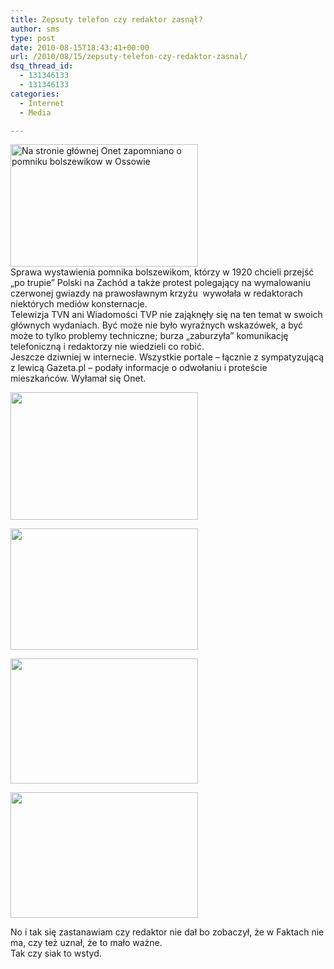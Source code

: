 ```yaml
---
title: Zepsuty telefon czy redaktor zasnął?
author: sms
type: post
date: 2010-08-15T18:43:41+00:00
url: /2010/08/15/zepsuty-telefon-czy-redaktor-zasnal/
dsq_thread_id:
  - 131346133
  - 131346133
categories:
  - Internet
  - Media

---
```

<div>
  <a href="http://www.dziennikarz.pl/wp-content/uploads/2010/08/onet-ossowo-w5001.jpg"><img class="aligncenter size-medium wp-image-910" title="Onet zapomnial o Ossowie" src="http://www.dziennikarz.pl/wp-content/uploads/2010/08/onet-ossowo-w5001-300x196.jpg" alt="Na stronie głównej Onet zapomniano o pomniku bolszewikow w Ossowie" width="300" height="196" /></a>
</div>

<div>
  Sprawa wystawienia pomnika bolszewikom, którzy w 1920 chcieli przejść &#8222;po trupie&#8221; Polski na Zachód a także protest polegający na wymalowaniu czerwonej gwiazdy na prawosławnym krzyżu  wywołała w redaktorach niektórych mediów konsternacje.<!--more-->
</div>

<div>
  Telewizja TVN ani Wiadomości TVP nie zająknęły się na ten temat w swoich głównych wydaniach. Być może nie było wyraźnych wskazówek, a być może to tylko problemy techniczne; burza &#8222;zaburzyła&#8221; komunikację telefoniczną i redaktorzy nie wiedzieli co robić.
</div>

<div>
  Jeszcze dziwniej w internecie. Wszystkie portale &#8211; łącznie z sympatyzującą z lewicą Gazeta.pl &#8211; podały informacje o odwołaniu i proteście mieszkańców. Wyłamał się Onet.
</div>

<div>
</div>

<div>
  <p>
    <a href="http://www.dziennikarz.pl/wp-content/uploads/2010/08/interia-ossowo-w500.jpg"><img class="aligncenter size-medium wp-image-904" title="interia-ossowo-w500" src="http://www.dziennikarz.pl/wp-content/uploads/2010/08/interia-ossowo-w500-300x204.jpg" alt="" width="300" height="204" /></a>
  </p>
  
  <p>
    <a href="http://www.dziennikarz.pl/wp-content/uploads/2010/08/interia-ossowo-w500.jpg"></a><a href="http://www.dziennikarz.pl/wp-content/uploads/2010/08/gazeta-ossowo-w500.jpg"><img class="aligncenter size-medium wp-image-903" title="gazeta-ossowo-w500" src="http://www.dziennikarz.pl/wp-content/uploads/2010/08/gazeta-ossowo-w500-300x194.jpg" alt="" width="300" height="194" /></a>
  </p>
  
  <p>
    <a href="http://www.dziennikarz.pl/wp-content/uploads/2010/08/gazeta-ossowo-w500.jpg"></a><a href="http://www.dziennikarz.pl/wp-content/uploads/2010/08/wp-ossowo-w500.jpg"><img class="aligncenter size-medium wp-image-902" title="wp-ossowo-w500" src="http://www.dziennikarz.pl/wp-content/uploads/2010/08/wp-ossowo-w500-300x200.jpg" alt="" width="300" height="200" /></a>
  </p>
  
  <p>
    <a href="http://www.dziennikarz.pl/wp-content/uploads/2010/08/tvn24-ossowo-w500.jpg"><img class="aligncenter size-medium wp-image-900" title="tvn24-ossowo-w500" src="http://www.dziennikarz.pl/wp-content/uploads/2010/08/tvn24-ossowo-w500-300x201.jpg" alt="" width="300" height="201" /></a>
  </p>
</div>

<div>
  No i tak się zastanawiam czy redaktor nie dał bo zobaczył, że w Faktach nie ma, czy też uznał, że to mało ważne.
</div>

<div>
  Tak czy siak to wstyd.
</div>